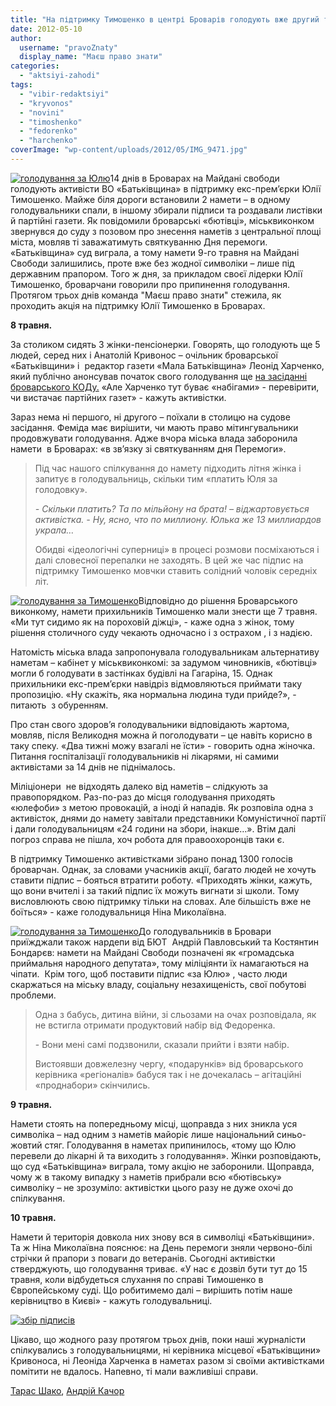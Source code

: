```yaml
---
title: "На підтримку Тимошенко в центрі Броварів голодують вже другий тиждень"
date: 2012-05-10
author: 
  username: "pravoZnaty"
  display_name: "Маєш право знати"
categories: 
  - "aktsiyi-zahodi"
tags: 
  - "vibir-redaktsiyi"
  - "kryvonos"
  - "novini"
  - "timoshenko"
  - "fedorenko"
  - "harchenko"
coverImage: "wp-content/uploads/2012/05/IMG_9471.jpg"
---
```


[![](https://mpz.brovary.org/wp-content/uploads/2012/05/IMG_9471.jpg "голодування за Юлю")](https://mpz.brovary.org/wp-content/uploads/2012/05/IMG_9471.jpg)14 днів в Броварах на Майдані свободи голодують активісти ВО «Батьківщина» в підтримку екс-прем’єрки Юлії Тимошенко. Майже біля дороги встановили 2 намети – в одному голодувальники спали, в іншому збирали підписи та роздавали листівки й партійні газети. Як повідомили броварські «бютівці», міськвиконком звернувся до суду з позовом про знесення наметів з центральної площі міста, мовляв ті заважатимуть святкуванню Дня перемоги. «Батьківщина» суд виграла, а тому намети 9-го травня на Майдані Свободи залишились, проте вже без жодної символіки – лише під державним прапором. Того ж дня, за прикладом своєї лідерки Юлії Тимошенко, броварчани говорили про припинення голодування. Протягом трьох днів команда "Маєш право знати" стежила, як проходить акція на підтримку Юлії Тимошенко в Броварах.

**8 травня.**

За столиком сидять 3 жінки-пенсіонерки. Говорять, що голодують ще 5 людей, серед них і Анатолій Кривонос – очільник броварської «Батьківщини» і  редактор газети «Мала Батьківщина» Леонід Харченко, який публічно анонсував початок свого голодування ще [на засіданні броварського КОДу.](https://mpz.brovary.org/yak-regional-ratnikov-otzhog-na-zasidanni-brovarskogo-kodu/) «Але Харченко тут буває «набігами» - перевірити, чи вистачає партійних газет» - кажуть активістки.

Зараз нема ні першого, ні другого – поїхали в столицю на судове засідання. Феміда має вирішити, чи мають право мітингувальники продовжувати голодування. Адже вчора міська влада заборонила намети  в Броварах: «в зв’язку зі святкуванням дня Перемоги».

> Під час нашого спілкування до намету підходить літня жінка і запитує в голодувальниць, скільки тим «платить Юля за голодовку».
> 
> _\- Скільки платить? Та по мільйону на брата! – віджартовується активістка._ _\- Ну, ясно, что по миллиону. Юлька же 13 миллиардов украла…_
> 
> Обидві «ідеологічні суперниці» в процесі розмови посміхаються і далі словесної перепалки не заходять. В цей же час підпис на підтримку Тимошенко мовчки ставить солідний чоловік середніх літ.

[![](https://mpz.brovary.org/wp-content/uploads/2012/05/IMG_9480.jpg "голодування за Тимошенко")](https://mpz.brovary.org/wp-content/uploads/2012/05/IMG_9480.jpg)Відповідно до рішення Броварського виконкому, намети прихильників Тимошенко мали знести ще 7 травня. «Ми тут сидимо як на пороховій діжці», - каже одна з жінок, тому рішення столичного суду чекають одночасно і з острахом , і з надією.

Натомість міська влада запропонувала голодувальникам альтернативу наметам – кабінет у міськвиконкомі: за задумом чиновників, «бютівці» могли б голодувати в застінках будівлі на Гагаріна, 15. Однак прихильники екс-прем’єрки навідріз відмовляються приймати таку пропозицію. «Ну скажіть, яка нормальна людина туди прийде?», - питають  з обуренням.

Про стан свого здоров’я голодувальники відповідають жартома, мовляв, після Великодня можна й поголодувати – це навіть корисно в таку спеку. «Два тижні можу взагалі не їсти» - говорить одна жіночка. Питання госпіталізації голодувальників ні лікарями, ні самими активістами за 14 днів не піднімалось.

Міліціонери  не відходять далеко від наметів – слідкують за правопорядком. Раз-по-раз до місця голодування приходять «юлефоби» з метою провокацій, а іноді й нападів. Як розповіла одна з активісток, днями до намету завітали представники Комуністичної партії і дали голодувальницям «24 години на збори, інакше…». Втім далі погроз справа не пішла, хоч робота для правоохоронців таки є.

В підтримку Тимошенко активістками зібрано понад 1300 голосів броварчан. Однак, за словами учасників акції, багато людей не хочуть ставити підпис – бояться втратити роботу. «Приходять жінки, кажуть, що вони вчителі і за такий підпис їх можуть вигнати зі школи. Тому висловлюють свою підтримку тільки на словах. Але більшість вже не боїться» - каже голодувальниця Ніна Миколаївна.

[![](https://mpz.brovary.org/wp-content/uploads/2012/05/IMG_9472.jpg "голодування за Тимошенко")](https://mpz.brovary.org/wp-content/uploads/2012/05/IMG_9472.jpg)До голодувальників в Бровари приїжджали також нардепи від БЮТ  Андрій Павловський та Костянтин Бондарєв: намети на Майдані Свободи позначені як «громадська приймальня народного депутата», тому міліціянти їх намагаються на чіпати.  Крім того, щоб поставити підпис «за Юлю» , часто люди скаржаться на міську владу, соціальну незахищеність, свої побутові проблеми.

> Одна з бабусь, дитина війни, зі сльозами на очах розповідала, як не встигла отримати продуктовий набір від Федоренка.
> 
> \- Вони мені самі подзвонили, сказали прийти і взяти набір.
> 
> Вистоявши довжелезну чергу, «подарунків» від броварського керівника «регіоналів» бабуся так і не дочекалась – агітаційні «проднабори» скінчились.

**9 травня.**

Намети стоять на попередньому місці, щоправда з них зникла уся символіка – над одним з наметів майоріє лише національний синьо-жовтий стяг. Голодування в наметах припинилось, «тому що Юлю перевели до лікарні й та виходить з голодування». Жінки розповідають, що суд «Батьківщина» виграла, тому акцію не заборонили. Щоправда, чому ж в такому випадку з наметів прибрали всю «бютівську» символіку – не зрозуміло: активістки цього разу не дуже охочі до спілкування.

**10 травня.**

Намети й територія довкола них знову вся в символіці «Батьківщини». Та ж Ніна Миколаївна пояснює: на День перемоги зняли червоно-білі стрічки й прапори з поваги до ветеранів. Сьогодні активістки стверджують, що голодування триває. «У нас є дозвіл бути тут до 15 травня, коли відбудеться слухання по справі Тимошенко в Європейському суді. Що робитимемо далі – вирішить потім наше керівництво в Києві» - кажуть голодувальниці.

[![](https://mpz.brovary.org/wp-content/uploads/2012/05/IMG_9482.jpg "збір підписів")](https://mpz.brovary.org/wp-content/uploads/2012/05/IMG_9482.jpg)

Цікаво, що жодного разу протягом трьох днів, поки наші журналісти спілкувались з голодувальницями, ні керівника місцевої «Батьківщини» Кривоноса, ні Леоніда Харченка в наметах разом зі своїми активістками помітити не вдалось. Напевно, ті мали важливіші справи.

[Тарас Шако](https://mpz.brovary.org/author/shako/), [Андрій Качор](https://mpz.brovary.org/author/kachor/)
